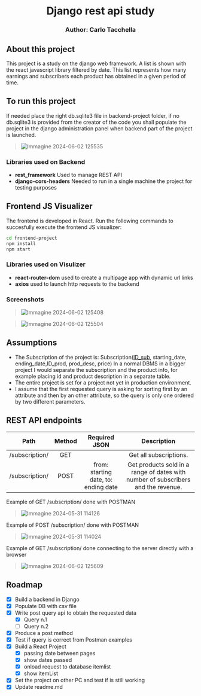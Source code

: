 
<div align="center">
<h1> Django rest api study</h1>
<h3> Author: Carlo Tacchella</h3>
</div>

## About this project
This project is a study on the django web framework. A list is shown with the react javascript library filtered by date. This list represents how many earnings and subscribers each product has obtained in a given period of time.

## To run this project
If needed place the right db.sqlite3 file in backend-project folder, if no db.sqlite3 is provided from the creator of the code you shall populate the project in the django administration panel when backend part of the project is launched.
>![Immagine 2024-06-02 125535](https://github.com/taccarlo/django-study/assets/3799322/8628947b-c500-4884-9ade-e582daeaab93)
<!--

### Installation

_Below is an example of how you can instruct your audience on installing and setting up your app. This template doesn't rely on any external dependencies or services._

1. Get a free API Key at [https://example.com](https://example.com)
2. Clone the repo
   ```sh
   git clone https://github.com/your_username_/Project-Name.git
   ```
3. Install NPM packages
   ```sh
   npm install
   ```
4. Enter your API in `config.js`
   ```js
   const API_KEY = 'ENTER YOUR API';
   ```

<p align="right">(<a href="#readme-top">back to top</a>)</p>
-->
<!--

In order to create rest api server
  ```sh
  django-admin startproject myrestapiserver
  ```
In order to create the module to manage the subscriptions
  ```sh
  django-admin startapp subscription
```
## installed apps
- rest_framework if is needed run
  ```sh
  pip3 install djangorestframework
  ```
In order to run this project
  ```sh
python manage.py runserver
  ```

Create a super user to access to database
  ```sh
python manage.py createsuperuser
  ```

In order to make migrations
  ```sh
  python manage.py makemigrations
  ```
In order to support the app with a DB
  ```sh
python manage.py sqlmigrate subscription 0001 
  ```

To operate any change delete the migration folder, run again
python manage.py makemigrations and python manage.py migrate
-->

<!--
## Structure
***********PRENDI DA QUI https://www.geeksforgeeks.org/python-web-development-django/ o https://www.bezkoder.com/django-rest-api/*************
# Business Logic
The entity "Subscription"
Primary key: 
- *ID_sub* The ID of the subscription
Attributes:
- *starting_date* the start of the subscription
- *ending_date* the end of the subscription
- *ID_prod* the ID of the product
- *prod_desc* the description of the product
- *price* the price of the product

# Data Access Layer
# User Interface
![django-rest-api-tutorial-example-architecture](https://github.com/taccarlo/django-study/assets/3799322/83418067-9d62-40b0-821b-7c8aa497e4e2)

-->
### Libraries used on Backend
- <b>rest_framework</b> Used to manage REST API
- <b>django-cors-headers</b> Needed to run in a single machine the project for testing purposes 


## Frontend JS Visualizer

The frontend is developed in React.
Run the following commands to succesfully execute the frontend JS visualizer:

  ```sh
cd frontend-project
npm install
npm start
  ```

### Libraries used on Visulizer
- <b>react-router-dom</b> used to create a multipage app with dynamic url links 
- <b>axios</b> used to launch http requests to the backend
 

 ### Screenshots
> ![Immagine 2024-06-02 125408](https://github.com/taccarlo/django-study/assets/3799322/4bd4cb1c-2e2e-422f-821d-b9642bc93e4f)

>![Immagine 2024-06-02 125504](https://github.com/taccarlo/django-study/assets/3799322/56da000f-78d8-4b83-8667-26d49335eaaf)




## Assumptions

- The Subscription of the project is: 
Subscription(<u>ID_sub</u>, starting_date, ending_date,ID_prod, prod_desc, price)
In a normal DBMS in a bigger project I would separate the subscription and the product info, for example placing id and product description in a separate table.
- The entire project is set for a project not yet in production environment.
- I assume that the first requested query is asking for sorting first by an attribute and then by an other attribute, so the query is only one ordered by two different parameters.


## REST API endpoints

|              Path              | Method |             Required JSON             |                       Description                      |
|:------------------------------:|:------:|:-------------------------------------:|:------------------------------------------------------:|
| /subscription/              |   GET  |     | Get all subscriptions.|
| /subscription/              |   POST  |   from: starting date, to: ending date | Get products sold in a range of dates with number of subscribers and the revenue.|

Example of GET /subscription/ done with POSTMAN


>![Immagine 2024-05-31 114126](https://github.com/taccarlo/django-study/assets/3799322/86fd4d41-3ba8-40e9-9a72-15eebd8848cd)

 Example of POST /subscription/ done with POSTMAN

>![Immagine 2024-05-31 114024](https://github.com/taccarlo/django-study/assets/3799322/e1f75d8b-fee1-4d5b-8b4a-769b19741ecb)

 Example of GET /subscription/ done connecting to the server directly with a browser

>![Immagine 2024-06-02 125609](https://github.com/taccarlo/django-study/assets/3799322/8e6420bf-71f6-48fd-8f05-c2ada1e8f569)

## Roadmap
- [x] Build a backend in Django
- [x] Populate DB with csv file
- [x] Write post query api to obtain the requested data
    - [x] Query n.1
    - [ ] Query n.2
- [x] Produce a post method
- [x] Test if query is correct from Postman examples
- [x] Build a React Project
    - [x]  passing date between pages
    - [x]  show dates passed
    - [x]  onload request to database itemlist
    - [x]  show itemList
- [x] Set the project on other PC and test if is still working  
- [x] Update readme.md
